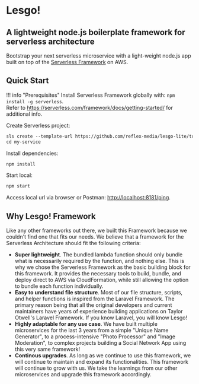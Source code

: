# Lesgo!

## A lightweight node.js boilerplate framework for serverless architecture

Bootstrap your next serverless microservice with a light-weight node.js app built on top of the [Serverless Framework](https://www.serverless.com/) on AWS.

## Quick Start

!!! info "Prerequisites"
    Install Serverless Framework globally with: `npm install -g serverless`.  
    Refer to https://serverless.com/framework/docs/getting-started/ for additional info.

Create Serverless project:

```apache
sls create --template-url https://github.com/reflex-media/lesgo-lite/tree/master --path my-service
cd my-service
```

Install dependencies:

```apache
npm install
```

Start local:

```apache
npm start
```

Access local url via browser or Postman: [http://localhost:8181/ping](http://localhost:8181/ping).

## Why Lesgo! Framework

Like any other frameworks out there, we built this Framework because we couldn't find one that fits our needs. We believe that a framework for the Serverless Architecture should fit the following criteria:

- **Super lightweight**. The bundled lambda function should only bundle what is necessarily required by the function, and nothing else. This is why we chose the Serverless Framework as the basic building block for this framework. It provides the necessary tools to build, bundle, and deploy direct to AWS via CloudFormation, while still allowing the option to bundle each function individually.
- **Easy to understand file structure**. Most of our file structure, scripts, and helper functions is inspired from the Laravel Framework. The primary reason being that all the original developers and current maintainers have years of experience building applications on Taylor Otwell's Laravel Framework. If you know Laravel, you will know Lesgo!
- **Highly adaptable for any use case**. We have built multiple microservices for the last 3 years from a simple "Unique Name Generator", to a process-intensive "Photo Processor" and "Image Moderation", to complex projects building a Social Network App using this very same framework!
- **Continous upgrades**. As long as we continue to use this framework, we will continue to maintain and expand its functionalities. This framework will continue to grow with us. We take the learnings from our other microservices and upgrade this framework accordingly.